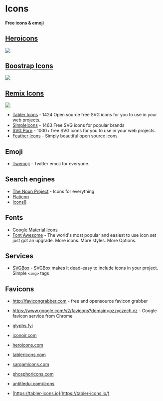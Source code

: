 # Icons

#### Free icons & emoji

## [Heroicons](https://heroicons.com/)

[![](https://res.cloudinary.com/ddgwhfzbg/image/upload/v1678610928/heroicons_fuiejc.png)](https://heroicons.com/)


## [Boostrap Icons](https://icons.getbootstrap.com/)

[![](https://res.cloudinary.com/ddgwhfzbg/image/upload/v1678610928/bootstrap_k4blvx.png)](https://icons.getbootstrap.com/)

## [Remix Icons](https://remixicon.com/)

[![](https://res.cloudinary.com/ddgwhfzbg/image/upload/v1678611035/remix_sr3dzy.png)](https://remixicon.com/)


- [Tabler Icons](https://tablericons.com/) - 1424 Open source free SVG icons for you to use in your web projects.
- [SimpleIcons](https://simpleicons.org/) - 1463 Free SVG icons for popular brands
- [SVG Porn](https://svgporn.com/) - 1000+ free SVG icons for you to use in your web projects.
- [Feather Icons](https://feathericons.com/) - Simply beautiful open source icons

## Emoji

- [Twemoji](https://twemoji.twitter.com/) - Twitter emoji for everyone.

## Search engines

- [The Noun Project](https://thenounproject.com/) - Icons for everything
- [Flaticon](https://flaticon.com)
- [Icons8](https://icons8.com/)

## Fonts

- [Google Material Icons](https://fonts.google.com/icons?selected=Material+Icons)
- [Font Awesome](https://fontawesome.com/) - The world's most popular and easiest to use icon set just got an upgrade. More icons. More styles. More Options.

## Services

- [SVGBox](https://svgbox.net/) - SVGBox makes it dead-easy to include icons in your project. Simple `<img>` tags

## Favicons

- http://favicongrabber.com - free and opensource favicon grabber
- https://www.google.com/s2/favicons?domain=ozzyczech.cz - Google favicon service from Chrome

- [glyphs.fyi](https://glyphs.fyi/)
- [iconoir.com](https://iconoir.com/)
- [heroicons.com](https://heroicons.com/)
- [tablericons.com](https://tablericons.com/)
- [sargamicons.com](https://sargamicons.com/)
- [phosphoricons.com](https://phosphoricons.com/)
- [untitledui.com/icons](https://untitledui.com/icons)
- [https://tabler-icons.io](https://tabler-icons.io/)
